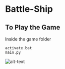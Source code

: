 # Battle-Ship

## To Play the Game
Inside the game folder

```
activate.bat
main.py
```

![alt-text](https://github.com/pyTimK/Battle-Ship/blob/main/Battle%20Ship%20Screenshot.png)

